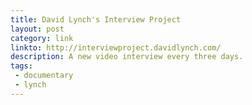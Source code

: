 ```yaml
---
title: David Lynch's Interview Project
layout: post
category: link
linkto: http://interviewproject.davidlynch.com/
description: A new video interview every three days.
tags:
 - documentary
 - lynch
---
```

&nbsp;